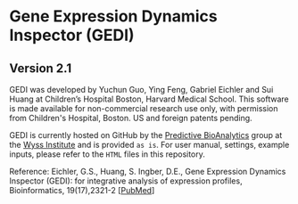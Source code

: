 # Gene Expression Dynamics Inspector (GEDI)
## Version 2.1

GEDI was developed by Yuchun Guo, Ying Feng, Gabriel Eichler and Sui Huang at Children’s Hospital Boston, Harvard Medical School. This software is made available for non-commercial research use only, with permission from Children's Hospital, Boston. US and foreign patents pending. 

GEDI is currently hosted on GitHub by the [Predictive BioAnalytics](mailto:midas@wyss.harvard.edu) group at the [Wyss Institute](www.wyss.harvard.edu) and is provided `as is`. For user manual, settings, example inputs, please refer to the `HTML` files in this repository.


Reference:
Eichler, G.S., Huang, S. Ingber, D.E., Gene Expression Dynamics Inspector (GEDI): for integrative analysis of expression profiles, Bioinformatics, 19(17),2321-2 [[PubMed](https://www.ncbi.nlm.nih.gov/pubmed/14630665)]
